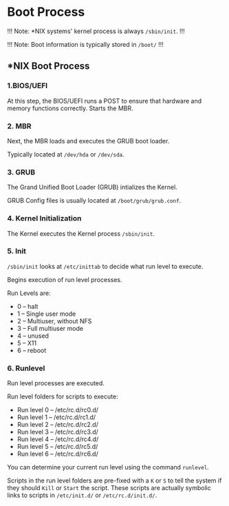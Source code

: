 # Boot Process

!!!
Note: *NIX systems' kernel process is always `/sbin/init`.
!!!

!!!
Note: Boot information is typically stored in `/boot/`
!!!

## *NIX Boot Process

### 1.BIOS/UEFI

At this step, the BIOS/UEFI runs a POST to ensure that hardware and memory functions correctly. Starts the MBR. 

### 2. MBR

Next, the MBR loads and executes the GRUB boot loader.

Typically located at `/dev/hda` or `/dev/sda`.

### 3. GRUB

The Grand Unified Boot Loader (GRUB) intializes the Kernel. 

GRUB Config files is usually located at `/boot/grub/grub.conf`.

### 4. Kernel Initialization

The Kernel executes the Kernel process `/sbin/init`.

### 5. Init 

`/sbin/init` looks at `/etc/inittab` to decide what run level to execute.

Begins execution of run level processes.

Run Levels are:
- 0 – halt
- 1 – Single user mode
- 2 – Multiuser, without NFS
- 3 – Full multiuser mode
- 4 – unused
- 5 – X11
- 6 – reboot

### 6. Runlevel

Run level processes are executed.

Run level folders for scripts to execute:
- Run level 0 – /etc/rc.d/rc0.d/
- Run level 1 – /etc/rc.d/rc1.d/
- Run level 2 – /etc/rc.d/rc2.d/
- Run level 3 – /etc/rc.d/rc3.d/
- Run level 4 – /etc/rc.d/rc4.d/
- Run level 5 – /etc/rc.d/rc5.d/
- Run level 6 – /etc/rc.d/rc6.d/

You can determine your current run level using the command `runlevel`.

Scripts in the run level folders are pre-fixed with a `K` or `S` to tell the system if they should `Kill` or `Start` the script. These scripts are actually symbolic links to scripts in `/etc/init.d/` or `/etc/rc.d/init.d/`. 